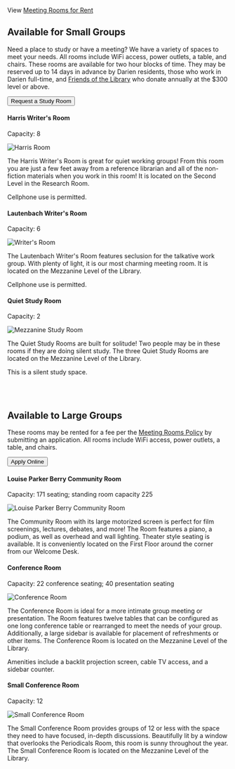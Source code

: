 View <a href="#LargeGroups">Meeting Rooms for Rent</a>

<div class="text-center margin-bottom-50">
<h2 class="title-v2 title-center">Available for Small Groups</h2>
</div>

<div class="row margin-bottom-10">
<div class="col-xs-12 col-sm-8 col-md-9">

Need a place to study or have a meeting? We have a variety of spaces to meet your needs. All rooms include WiFi access, power outlets, a table, and chairs. These rooms are available for two hour blocks of time. They may be reserved up to 14 days in advance by Darien residents, those who work in Darien full-time, and [Friends of the Library](/friends "Friends of the Library") who donate annually at the $300 level or above.

<!-- Call [203-669-5236](tel:203-669-5236 "Call the Reference Desk"). Non-resident members may use these rooms on a first-come first-served basis. Just stop by the Reference Desk on the Second Level to sign up for your room!-->

</div>
<div class="col-xs-12 col-sm-8 col-md-3">
<a href="/request-study-room"><button class="btn-u btn-u-lg btn-u-dark-blue btn-block" type="button">Request a Study Room</button></a>
</div>
</div>


<div class="row">
<div class="col-md-4 md-margin-bottom-50">

#### Harris Writer's Room

Capacity: 8 

<img src="/uploads/library_building/interior/harris_room.jpg" alt="Harris Room" class="img-responsive margin-bottom-10" />

The Harris Writer's Room is great for quiet working groups! From this room you are just a few feet away from a reference librarian and all of the non-fiction materials when you work in this room! It is located on the Second Level in the Research Room.

Cellphone use is permitted.

</div>
<div class="col-md-4 md-margin-bottom-50">

#### Lautenbach Writer's Room

Capacity: 6 

<img src="/uploads/library_building/interior/writers_room_sml.jpg" alt="Writer's Room" class="img-responsive margin-bottom-10" />

The Lautenbach Writer's Room features seclusion for the talkative work group. With plenty of light, it is our most charming meeting room. It is located on the Mezzanine Level of the Library. 

Cellphone use is permitted.

</div>
<!--<div class="col-md-4 md-margin-bottom-50">

#### Agati Media Station

Capacity: 6 

<img src="/uploads/library_building/interior/agati.jpg" alt="Agati Workstation" class="img-responsive margin-bottom-10" />

The Agati Media Station is a collaborative workstation. This space is ideally suited for students working together or entrepreneurs presenting to clients. It is located on the Second Level. The Agati is located in the open air, not in an enclosed room.

Amenities include a 50 inch monitor and connections for four laptops.

</div>-->

<div class="col-md-4 md-margin-bottom-50">

<!-- #### Traver Room

Capacity: 6 

<img src="/uploads/library_building/interior/pla_study.jpg" alt="Power Library Conference Room" class="img-responsive margin-bottom-10" />

The Traver Room is ideal for a small meeting or study group. 

Cellphone reception is weak as it's underground. -->

#### Quiet Study Room

Capacity: 2 

<img src="/uploads/library_building/interior/mezzanine_study_room.jpg" alt="Mezzanine Study Room" class="img-responsive margin-bottom-10" />

The Quiet Study Rooms are built for solitude! Two people may be in these rooms if they are doing silent study. The three Quiet Study Rooms are located on the Mezzanine Level of the Library.

This is a silent study space.

</div>
</div>


<!-- <div class="row margin-bottom-50">
<div class="col-md-4">

#### Quiet Study Room

Capacity: 2 

<img src="/uploads/library_building/interior/mezzanine_study_room.jpg" alt="Mezzanine Study Room" class="img-responsive margin-bottom-10" />

The Quiet Study Rooms are built for solitude! Two people may be in these rooms if they are doing silent study. The three Quiet Study Rooms are located on the Mezzanine Level of the Library.

This is a silent study space.

</div>
</div>-->

<br />
<br />

<a name="LargeGroups"></a>
<div class="text-center margin-bottom-50">
<h2 class="title-v2 title-center">Available to Large Groups</h2>
</div>

<div class="row margin-bottom-10">
<div class="col-xs-12 col-sm-8 col-md-9">

These rooms may be rented for a fee per the [Meeting Rooms Policy](/meeting-rooms-policy "Meeting Rooms Policy") by submitting an application. All rooms include WiFi access, power outlets, a table, and chairs.

</div>
<div class="col-xs-12 col-sm-8 col-md-3">
<a href="/request-meeting-room"><button class="btn-u btn-u-lg btn-u-dark-blue btn-block" type="button">Apply Online</button></a>

</div>
</div>


<div class="row margin-bottom-10">
   <div class="col-xs-12 col-sm-4 col-md-10">

#### Louise Parker Berry Community Room

Capacity: 171 seating; standing room capacity 225

  </div>
</div>
  <div class="row margin-bottom-30">
 <div class="col-xs-12 col-sm-4 col-md-4">
      <img src="/uploads/library_building/interior/community_room.jpg" class="img-responsive" alt="Louise Parker Berry Community Room" />
  </div>
 <div class="col-xs-12 col-sm-8 col-md-8">

The Community Room with its large motorized screen is perfect for film screenings, lectures, debates, and more! The Room features a piano, a podium, as well as overhead and wall lighting. Theater style seating is available. It is conveniently located on the First Floor around the corner from our Welcome Desk.

  </div>
</div>



<div class="row margin-bottom-10">
   <div class="col-xs-12 col-sm-4 col-md-10">

#### Conference Room

Capacity: 22 conference seating; 40 presentation seating

  </div>
</div>
  <div class="row margin-bottom-30">
 <div class="col-xs-12 col-sm-4 col-md-4">
      <img src="/uploads/library_building/interior/conference_room_2017.jpg" class="img-responsive" alt="Conference Room" />
  </div>
  <div class="col-xs-12 col-sm-8 col-md-8">

The Conference Room is ideal for a more intimate group meeting or presentation. The Room features twelve tables that can be configured as one long conference table or rearranged to meet the needs of your group. Additionally, a large sidebar is available for placement of refreshments or other items. The Conference Room is located on the Mezzanine Level of the Library.

Amenities include a backlit projection screen, cable TV access, and a sidebar counter.

  </div>
</div>

<div class="row margin-bottom-10">
   <div class="col-xs-12 col-sm-4 col-md-10">

#### Small Conference Room

Capacity: 12

  </div>
</div>
  <div class="row margin-bottom-30">
 <div class="col-xs-12 col-sm-4 col-md-4">
     <img src="/uploads/library_building/interior/small_conference_room_coming_soon.jpg" class="img-responsive" alt="Small Conference Room" />
  </div>
 <div class="col-xs-12 col-sm-8 col-md-8">

The Small Conference Room provides groups of 12 or less with the space they need to have focused, in-depth discussions. Beautifully lit by a window that overlooks the Periodicals Room, this room is sunny throughout the year. The Small Conference Room is located on the Mezzanine Level of the Library.

  </div>

<!-- <div class="row margin-bottom-10">
   <div class="col-xs-12 col-sm-4 col-md-10">

#### Technology Training Center

Capacity: 12

  </div>
</div>
  <div class="row margin-bottom-30">
 <div class="col-xs-12 col-sm-4 col-md-4">
     <img src="/uploads/library_building/interior/tech_center_2017.jpg" class="img-responsive" alt="Technology Training Center" />
  </div>
 <div class="col-xs-12 col-sm-8 col-md-8">

The Technology Training Center is a powerful classroom for small groups. Students face a large screen at the front of the room where the teacher demonstrates their lesson. The small room is ideal for in-depth technology classes or for computer project work. The Technology Training Center is located on the Lower Level by the Power Library.

Amenities include 12 PC computers outfitted with Adobe Creative Suite 5.5 and [many other programs](/technology "Computers & Technology"), an instructor's PC, the large wall-mounted television screen, and a podium.
  </div> -->
</div>